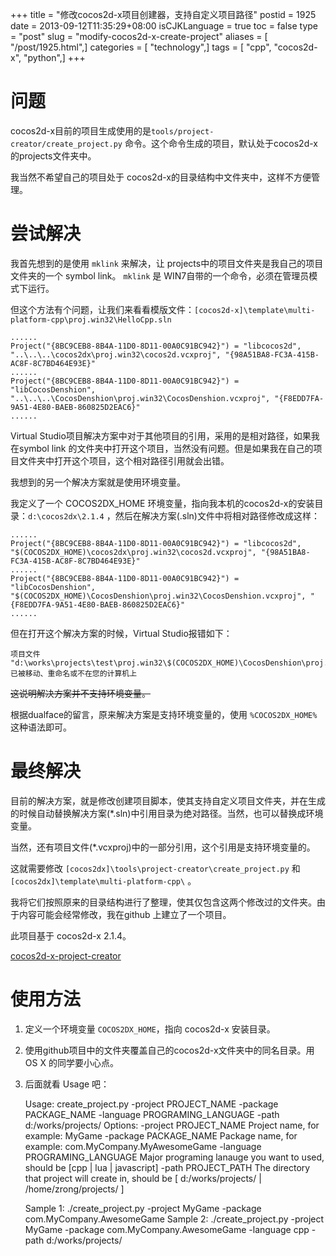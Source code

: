 +++
title = "修改cocos2d-x项目创建器，支持自定义项目路径"
postid = 1925
date = 2013-09-12T11:35:29+08:00
isCJKLanguage = true
toc = false
type = "post"
slug = "modify-cocos2d-x-create-project"
aliases = [ "/post/1925.html",]
categories = [ "technology",]
tags = [ "cpp", "cocos2d-x", "python",]
+++


# 问题

cocos2d-x目前的项目生成使用的是`tools/project-creator/create_project.py` 命令。这个命令生成的项目，默认处于cocos2d-x的projects文件夹中。

我当然不希望自己的项目处于 cocos2d-x的目录结构中文件夹中，这样不方便管理。

# 尝试解决

我首先想到的是使用 `mklink` 来解决，让 projects中的项目文件夹是我自己的项目文件夹的一个 symbol link。 `mklink` 是 WIN7自带的一个命令，必须在管理员模式下运行。

但这个方法有个问题，让我们来看看模版文件：`[cocos2d-x]\template\multi-platform-cpp\proj.win32\HelloCpp.sln`

    ......
    Project("{8BC9CEB8-8B4A-11D0-8D11-00A0C91BC942}") = "libcocos2d", "..\..\..\cocos2dx\proj.win32\cocos2d.vcxproj", "{98A51BA8-FC3A-415B-AC8F-8C7BD464E93E}"
    ......
    Project("{8BC9CEB8-8B4A-11D0-8D11-00A0C91BC942}") = "libCocosDenshion", "..\..\..\CocosDenshion\proj.win32\CocosDenshion.vcxproj", "{F8EDD7FA-9A51-4E80-BAEB-860825D2EAC6}"
    ......

Virtual Studio项目解决方案中对于其他项目的引用，采用的是相对路径，如果我在symbol link 的文件夹中打开这个项目，当然没有问题。但是如果我在自己的项目文件夹中打开这个项目，这个相对路径引用就会出错。

我想到的另一个解决方案就是使用环境变量。<!--more-->

我定义了一个 COCOS2DX\_HOME 环境变量，指向我本机的cocos2d-x的安装目录：`d:\cocos2dx\2.1.4` ，然后在解决方案(.sln)文件中将相对路径修改成这样：

    ......
    Project("{8BC9CEB8-8B4A-11D0-8D11-00A0C91BC942}") = "libcocos2d", "$(COCOS2DX_HOME)\cocos2dx\proj.win32\cocos2d.vcxproj", "{98A51BA8-FC3A-415B-AC8F-8C7BD464E93E}"
    ......
    Project("{8BC9CEB8-8B4A-11D0-8D11-00A0C91BC942}") = "libCocosDenshion", "$(COCOS2DX_HOME)\CocosDenshion\proj.win32\CocosDenshion.vcxproj", "{F8EDD7FA-9A51-4E80-BAEB-860825D2EAC6}"
    ......

但在打开这个解决方案的时候，Virtual Studio报错如下：

    项目文件 "d:\works\projects\test\proj.win32\$(COCOS2DX_HOME)\CocosDenshion\proj.win32\CocosDenshion.vcxproj" 已被移动、重命名或不在您的计算机上

<del>这说明解决方案并不支持环境变量。</del>

根据dualface的留言，原来解决方案是支持环境变量的，使用 `%COCOS2DX_HOME%`这种语法即可。

# 最终解决

目前的解决方案，就是修改创建项目脚本，使其支持自定义项目文件夹，并在生成的时候自动替换解决方案(\*.sln)中引用目录为绝对路径。当然，也可以替换成环境变量。

当然，还有项目文件(\*.vcxproj)中的一部分引用，这个引用是支持环境变量的。

这就需要修改 `[cocos2dx]\tools\project-creator\create_project.py` 和`[cocos2dx]\template\multi-platform-cpp\` 。

我将它们按照原来的目录结构进行了整理，使其仅包含这两个修改过的文件夹。由于内容可能会经常修改，我在github 上建立了一个项目。

此项目基于 cocos2d-x 2.1.4。

[cocos2d-x-project-creator](https://github.com/zrong/cocos2d-x-project-creator)

# 使用方法

1.  定义一个环境变量 `COCOS2DX_HOME`，指向 cocos2d-x 安装目录。
2.  使用github项目中的文件夹覆盖自己的cocos2d-x文件夹中的同名目录。用 OS X 的同学要小心点。
3.  后面就看 Usage 吧：

	Usage: create_project.py -project PROJECT_NAME -package PACKAGE_NAME -language PROGRAMING_LANGUAGE -path d:/works/projects/
	Options:
	  -project   PROJECT_NAME          Project name, for example: MyGame
	  -package   PACKAGE_NAME          Package name, for example: com.MyCompany.MyAwesomeGame
	  -language  PROGRAMING_LANGUAGE   Major programing lanauge you want to used, should be [cpp | lua | javascript]
	  -path  PROJECT_PATH The directory that project will create in, should be [ d:/works/projects/ | /home/zrong/projects/ ]

	Sample 1: ./create_project.py -project MyGame -package com.MyCompany.AwesomeGame
	Sample 2: ./create_project.py -project MyGame -package com.MyCompany.AwesomeGame -language cpp -path d:/works/projects/
